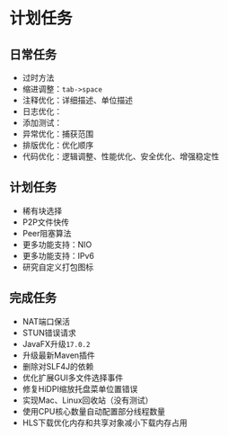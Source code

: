 # 计划任务

## 日常任务

* 过时方法
* 缩进调整：`tab->space`
* 注释优化：详细描述、单位描述
* 日志优化：
* 添加测试：
* 异常优化：捕获范围
* 排版优化：优化顺序
* 代码优化：逻辑调整、性能优化、安全优化、增强稳定性

## 计划任务

* 稀有块选择
* P2P文件快传
* Peer阻塞算法
* 更多功能支持：NIO
* 更多功能支持：IPv6
* 研究自定义打包图标

## 完成任务

* NAT端口保活
* STUN错误请求
* JavaFX升级`17.0.2`
* 升级最新Maven插件
* 删除对SLF4J的依赖
* 优化扩展GUI多文件选择事件
* 修复HiDPI缩放托盘菜单位置错误
* 实现Mac、Linux回收站（没有测试）
* 使用CPU核心数量自动配置部分线程数量
* HLS下载优化内存和共享对象减小下载内存占用
